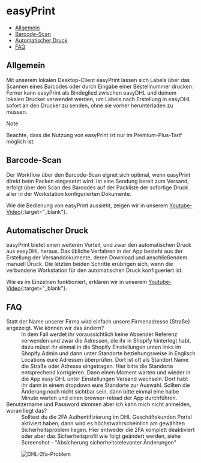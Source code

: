 # easyPrint

-   [Allgemein](#general)
-   [Barcode-Scan](#barcode)
-   [Automatischer Druck](#automation)
-   [FAQ](#faq)

<a name="general"></a>

## Allgemein

Mit unserem lokalen Desktop-Client easyPrint lassen sich Labels über das Scannen eines Barcodes oder durch Eingabe einer Bestellnummer drucken. Ferner kann easyPrint als Bindeglied zwischen easyDHL und deinem lokalen Drucker verwendet werden, um Labels nach Erstellung in easyDHL sofort an den Drucker zu senden, ohne sie vorher herunterladen zu müssen.

> [!NOTE]  
> Beachte, dass die Nutzung von easyPrint ist nur im Premium-Plus-Tarif möglich ist.

<a name="barcode"></a>

## Barcode-Scan

Der Workflow über den Barcode-Scan eignet sich optimal, wenn easyPrint direkt beim Packen eingesetzt wird. Ist eine Sendung bereit zum Versand, erfolgt über den Scan des Barcodes auf der Packliste der sofortige Druck aller in der Workstation konfigurierten Dokumente.

Wie die Bedienung von easyPrint aussieht, zeigen wir in unserem [Youtube-Video](https://www.youtube.com/watch?v=14lFUMFF62c){:target="\_blank"}.

<a name="automation"></a>

## Automatischer Druck

easyPrint bietet einen weiteren Vorteil, und zwar den automatischen Druck aus easyDHL heraus. Das übliche Verfahren in der App besteht aus der Erstellung der Versanddokumente, deren Download und anschließendem manuell Druck. Die letzten beiden Schritte erübrigen sich, wenn die verbundene Workstation für den automatischen Druck konfigueriert ist.

Wie es im Einzelnen funktioniert, erklären wir in unserem [Youtube-Video](https://www.youtube.com/watch?v=SNYxGBhSmUg){:target="\_blank"}.

<a name="faq"></a>

## FAQ

<div class="faq-list">
<dl class="space-y-8">
<div>
<dt>Statt der Name unserer Firma wird einfach unsere Firmenadresse (Straße) angezeigt. Wie können wir das ändern?</dt>
<dd>In dem Fall werdet ihr voraussichtlich keine Absender Referenz verwenden und zwar die Adressen, die ihr in Shopify hinterlegt habt. dazu müsst ihr einmal in die Shopify Einstellungen unten links im Shopify Admin und dann unter Standorte beziehungsweise in Englisch Locations eure Adressen überprüfen. Dort ist oft als Standort Name die Straße oder Adresse eingetragen. Hier bitte die Standorte entsprechend korrigieren. Dann einen Moment warten und wieder in die App easy DHL unter Einstellungen Versand wechseln. Dort habt ihr dann in einem dropdown eure Standorte zur Auswahl. Sollten die Änderung noch nicht sichtbar sein, dann bitte einmal eine halbe Minute warten und einen browser-reload der App durchführen.</dd>
</div>

<div>
<dt>Benutzername und Password stimmen aber ich kann mich nicht anmelden, woran liegt das?</dt>
<dd>Solltest du die 2FA Authentifizierung im DHL Geschäftskunden Portal aktiviert haben, dann wird es höchstwahrscheinlich am gewählten Sicherheitsproblem liegen. Hier entweder die 2FA komplett deaktiviert oder aber das Sicherheitsprofil wie folgt geändert werden, siehe Screenshot - "Absicherung sicherheitsrelevanter Änderungen"

![DHL-2fa-Problem](https://media.247apps.de/storage/faq/dhl-2fa-problem.png)

</dd>
</dl>
</div>
</div>

